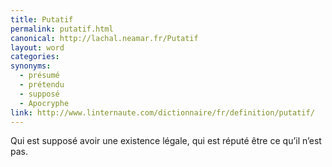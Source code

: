 ```yaml
---
title: Putatif
permalink: putatif.html
canonical: http://lachal.neamar.fr/Putatif
layout: word
categories:
synonyms:
  - présumé
  - prétendu
  - supposé
  - Apocryphe
link: http://www.linternaute.com/dictionnaire/fr/definition/putatif/
---
```


Qui est supposé avoir une existence légale, qui est réputé être ce qu’il n’est pas.

